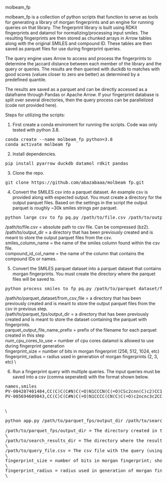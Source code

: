 molbeam_fp

molbeam_fp is a collection of python scripts that function to serve as tools for generating a library of morgan fingerprints and an engine for running queries on that library. The fingerprint library is built using RDKit fingerprints and datamol for normalizing/processing input smiles. The resulting fingerprints are then stored as chunked arrays in Arrow tables along with the original SMILES and compound ID. These tables are then saved as parquet files for use during fingerprint queries. 

The query engine uses Arrow to access and process the fingerprints to determine the jaccard distance between each member of the library and the query or queries. The results are then queried with duckdb to matches with good scores (values closer to zero are better) as determined by a predefined quantile. 

The results are saved as a parquet and can be directly accessed as a dataframe through Pandas or Apache Arrow. If your fingerprint database is split over several directories, then the query process can be parallelized (code not provided here). 

Steps for utilizing the scripts:

1) First create a conda enviroment for running the scripts. Code was only tested with python 3.8.

<pre>
conda create --name molbeam_fp python=3.8
conda activate molbeam_fp
</pre>

2) Install dependencies.

<pre>
pip install pyarrow duckdb datamol rdkit pandas
</pre>

3) Clone the repo.

<pre>
git clone https://github.com/abazabaaa/molbeam_fp.git
</pre>

4) Convert the SMILES csv into a parquet dataset. An example csv is provided along with expected output. You must create a directory for the output parquet files. Based on the settings in the script the output parquet is roughly ~30k smiles strings per parquet.

<pre>
python large_csv_to_fp_pq.py /path/to/file.csv /path/to/output_dir smiles_column_name compound_id_col_name
</pre>

/path/to/file.csv = absolute path to csv file. Can be compressed (bz2). \
/path/to/output_dir = a directory that has been previously created and is meant to store the output parquet files from the csv. \
smiles_column_name = the name of the smiles column found within the csv file. \
compound_id_col_name = the name of the column that contains the compound IDs or names.

5) Convert the SMILES parquet dataset into a parquet dataset that contains morgan fingerprints. You must create the directory where the parquet files will be saved to.

<pre>
python process_smiles_to_fp_pq.py /path/to/parquet_dataset/from_csv_file /path/to/parquet_fps/output_dir parquet_output_file_name_prefix name_of_smiles_column num_cpu_cores_to_use fingerprint_size fingerprint_radius
</pre>

/path/to/parquet_dataset/from_csv_file = a directory that has been previously created and is meant to store the output parquet files from the csv in previous step.
\
/path/to/parquet_fps/output_dir = a directory that has been previously created and is meant to store the dataset containing the parquet with fingerprints. \
parquet_output_file_name_prefix = prefix of the filename for each parquet created in this step
\
num_cpu_cores_to_use = number of cpu cores datamol is allowed to use during fingerprint generation
\
fingerprint_size = number of bits in morgan fingerprint (256, 512, 1024, etc)
\
fingerprint_radius = radius used in generation of morgan fingerprints (2, 3, etc)
\

6) Run a fingerprint query with multiple queries. The input queries must be saved into a csv (comma seperated) with the format shown below.

<pre>
names,smiles
PV-004207401484,CC(C)C(C#N)C(=O)N1CCCN(C(=O)CSc2cnn(C)c2)CC1C
PV-005694609843,CC(C)C(C#N)C(=O)N1CCCC(CN(C)C(=O)c2ncnc3c2CCC3)C1
</pre>
\
\
<pre>
python app.py /path/to/parquet_fps/output_dir /path/to/search_results_dir /path/to/query_file.csv fingerprint_size fingerprint_radius

/path/to/parquet_fps/output_dir = The directory created in the previous step that contains your parquet fingerprint library.
\
/path/to/search_results_dir = The directory where the results of the search will be deposited. The output will be called "query_out.pq"
\
/path/to/query_file.csv = The csv file with the query (using the format shown above).
\
fingerprint_size = number of bits in morgan fingerprint; should be consistent with fp library (256, 512, 1024, etc)
\
fingerprint_radius = radius used in generation of morgan fingerprints; should be consistent with fp library (2, 3, etc)
\


